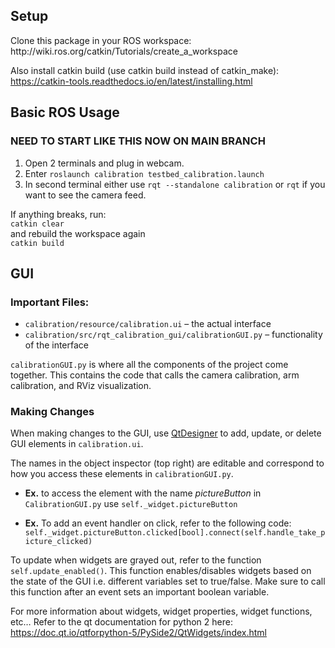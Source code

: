 <h2>Setup</h2>
Clone this package in your ROS workspace: http://wiki.ros.org/catkin/Tutorials/create_a_workspace

Also install catkin build (use catkin build instead of catkin_make): https://catkin-tools.readthedocs.io/en/latest/installing.html



<h2>Basic ROS Usage</h2>

### NEED TO START LIKE THIS NOW ON MAIN BRANCH
1. Open 2 terminals and plug in webcam.
2. Enter ```roslaunch calibration testbed_calibration.launch```
3. In second terminal either use ```rqt --standalone calibration``` or ```rqt``` if you want to see the camera feed. 


If anything breaks, run:<br>
<code>catkin clear</code><br>
and rebuild the workspace again<br>
<code>catkin build</code>




<h2>GUI</h2>

### Important Files:

- ```calibration/resource/calibration.ui``` – the actual interface
- ```calibration/src/rqt_calibration_gui/calibrationGUI.py``` – functionality of the interface

```calibrationGUI.py``` is where all the components of the project come together. This contains the code that calls the camera calibration, arm calibration, and RViz visualization. 

### Making Changes
When making changes to the GUI, use [QtDesigner](https://build-system.fman.io/qt-designer-download)  to add, update, or delete GUI elements in ```calibration.ui```. 

The names in the object inspector (top right) are editable and correspond to how you access these elements in ```calibrationGUI.py```.

- **Ex.** to access the element with the name *pictureButton* in ```CalibrationGUI.py``` use ```self._widget.pictureButton```

- **Ex.** To add an event handler on click, refer to the following code:
<code>self._widget.pictureButton.clicked[bool].connect(self.handle_take_picture_clicked)</code>

To update when widgets are grayed out, refer to the function ```self.update_enabled()```. This function enables/disables widgets based on the state of the GUI i.e. different variables set to true/false. Make sure to call this function after an event sets an important boolean variable.

For more information about widgets, widget properties, widget functions, etc… Refer to the qt documentation for python 2 here:
https://doc.qt.io/qtforpython-5/PySide2/QtWidgets/index.html 
